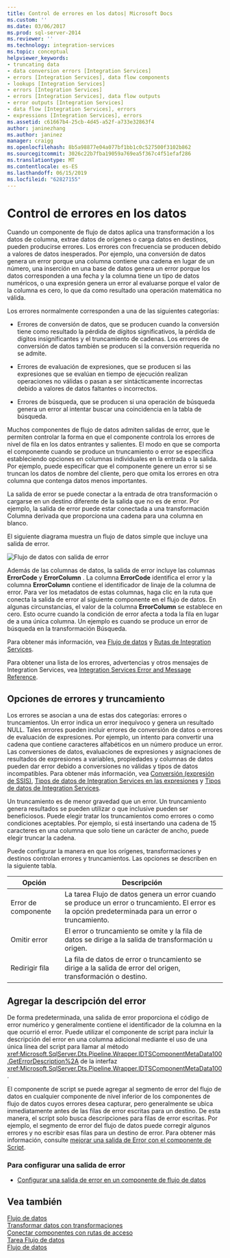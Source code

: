 ```yaml
---
title: Control de errores en los datos| Microsoft Docs
ms.custom: ''
ms.date: 03/06/2017
ms.prod: sql-server-2014
ms.reviewer: ''
ms.technology: integration-services
ms.topic: conceptual
helpviewer_keywords:
- truncating data
- data conversion errors [Integration Services]
- errors [Integration Services], data flow components
- lookups [Integration Services]
- errors [Integration Services]
- errors [Integration Services], data flow outputs
- error outputs [Integration Services]
- data flow [Integration Services], errors
- expressions [Integration Services], errors
ms.assetid: c61667b4-25cb-4d45-a52f-a733e32863f4
author: janinezhang
ms.author: janinez
manager: craigg
ms.openlocfilehash: 8b5a98877e04a077bf1bb1c0c527500f3102b862
ms.sourcegitcommit: 3026c22b7fba19059a769ea5f367c4f51efaf286
ms.translationtype: MT
ms.contentlocale: es-ES
ms.lasthandoff: 06/15/2019
ms.locfileid: "62827155"
---
```

# <a name="error-handling-in-data"></a>Control de errores en los datos
  Cuando un componente de flujo de datos aplica una transformación a los datos de columna, extrae datos de orígenes o carga datos en destinos, pueden producirse errores. Los errores con frecuencia se producen debido a valores de datos inesperados. Por ejemplo, una conversión de datos genera un error porque una columna contiene una cadena en lugar de un número, una inserción en una base de datos genera un error porque los datos corresponden a una fecha y la columna tiene un tipo de datos numéricos, o una expresión genera un error al evaluarse porque el valor de la columna es cero, lo que da como resultado una operación matemática no válida.  
  
 Los errores normalmente corresponden a una de las siguientes categorías:  
  
-   Errores de conversión de datos, que se producen cuando la conversión tiene como resultado la pérdida de dígitos significativos, la pérdida de dígitos insignificantes y el truncamiento de cadenas. Los errores de conversión de datos también se producen si la conversión requerida no se admite.  
  
-   Errores de evaluación de expresiones, que se producen si las expresiones que se evalúan en tiempo de ejecución realizan operaciones no válidas o pasan a ser sintácticamente incorrectas debido a valores de datos faltantes o incorrectos.  
  
-   Errores de búsqueda, que se producen si una operación de búsqueda genera un error al intentar buscar una coincidencia en la tabla de búsqueda.  
  
 Muchos componentes de flujo de datos admiten salidas de error, que le permiten controlar la forma en que el componente controla los errores de nivel de fila en los datos entrantes y salientes. El modo en que se comporta el componente cuando se produce un truncamiento o error se especifica estableciendo opciones en columnas individuales en la entrada o la salida. Por ejemplo, puede especificar que el componente genere un error si se truncan los datos de nombre del cliente, pero que omita los errores en otra columna que contenga datos menos importantes.  
  
 La salida de error se puede conectar a la entrada de otra transformación o cargarse en un destino diferente de la salida que no es de error. Por ejemplo, la salida de error puede estar conectada a una transformación Columna derivada que proporciona una cadena para una columna en blanco.  
  
 El siguiente diagrama muestra un flujo de datos simple que incluye una salida de error.  
  
 ![Flujo de datos con salida de error](../media/mw-dts-11.gif "Data flow with error output")  
  
 Además de las columnas de datos, la salida de error incluye las columnas **ErrorCode** y **ErrorColumn** . La columna **ErrorCode** identifica el error y la columna **ErrorColumn** contiene el identificador de linaje de la columna de error. Para ver los metadatos de estas columnas, haga clic en la ruta que conecta la salida de error al siguiente componente en el flujo de datos. En algunas circunstancias, el valor de la columna **ErrorColumn** se establece en cero. Esto ocurre cuando la condición de error afecta a toda la fila en lugar de a una única columna. Un ejemplo es cuando se produce un error de búsqueda en la transformación Búsqueda.  
  
 Para obtener más información, vea [Flujo de datos](data-flow.md) y [Rutas de Integration Services](integration-services-paths.md).  
  
 Para obtener una lista de los errores, advertencias y otros mensajes de Integration Services, vea [Integration Services Error and Message Reference](../integration-services-error-and-message-reference.md).  
  
## <a name="error-and-truncation-options"></a>Opciones de errores y truncamiento  
 Los errores se asocian a una de estas dos categorías: errores o truncamientos. Un error indica un error inequívoco y genera un resultado NULL. Tales errores pueden incluir errores de conversión de datos o errores de evaluación de expresiones. Por ejemplo, un intento para convertir una cadena que contiene caracteres alfabéticos en un número produce un error. Las conversiones de datos, evaluaciones de expresiones y asignaciones de resultados de expresiones a variables, propiedades y columnas de datos pueden dar error debido a conversiones no válidas y tipos de datos incompatibles. Para obtener más información, vea [Conversión &#40;expresión de SSIS&#41;](../expressions/cast-ssis-expression.md), [Tipos de datos de Integration Services en las expresiones](../expressions/integration-services-data-types-in-expressions.md) y [Tipos de datos de Integration Services](integration-services-data-types.md).  
  
 Un truncamiento es de menor gravedad que un error. Un truncamiento genera resultados se pueden utilizar o que inclusive pueden ser beneficiosos. Puede elegir tratar los truncamientos como errores o como condiciones aceptables. Por ejemplo, si está insertando una cadena de 15 caracteres en una columna que solo tiene un carácter de ancho, puede elegir truncar la cadena.  
  
 Puede configurar la manera en que los orígenes, transformaciones y destinos controlan errores y truncamientos. Las opciones se describen en la siguiente tabla.  
  
|Opción|Descripción|  
|------------|-----------------|  
|Error de componente|La tarea Flujo de datos genera un error cuando se produce un error o truncamiento. El error es la opción predeterminada para un error o truncamiento.|  
|Omitir error|El error o truncamiento se omite y la fila de datos se dirige a la salida de transformación u origen.|  
|Redirigir fila|La fila de datos de error o truncamiento se dirige a la salida de error del origen, transformación o destino.|  
  
## <a name="adding-the-error-description"></a>Agregar la descripción del error  
 De forma predeterminada, una salida de error proporciona el código de error numérico y generalmente contiene el identificador de la columna en la que ocurrió el error. Puede utilizar el componente de script para incluir la descripción del error en una columna adicional mediante el uso de una única línea del script para llamar al método <xref:Microsoft.SqlServer.Dts.Pipeline.Wrapper.IDTSComponentMetaData100.GetErrorDescription%2A> de la interfaz <xref:Microsoft.SqlServer.Dts.Pipeline.Wrapper.IDTSComponentMetaData100>.  
  
 El componente de script se puede agregar al segmento de error del flujo de datos en cualquier componente de nivel inferior de los componentes de flujo de datos cuyos errores desea capturar, pero generalmente se ubica inmediatamente antes de las filas de error escritas para un destino. De esta manera, el script solo busca descripciones para filas de error escritas. Por ejemplo, el segmento de error del flujo de datos puede corregir algunos errores y no escribir esas filas para un destino de error. Para obtener más información, consulte [mejorar una salida de Error con el componente de Script](../extending-packages-scripting-data-flow-script-component-examples/enhancing-an-error-output-with-the-script-component.md).  
  
### <a name="to-configure-an-error-output"></a>Para configurar una salida de error  
  
-   [Configurar una salida de error en un componente de flujo de datos](../configure-an-error-output-in-a-data-flow-component.md)  
  
## <a name="see-also"></a>Vea también  
 [Flujo de datos](data-flow.md)   
 [Transformar datos con transformaciones](transformations/transform-data-with-transformations.md)   
 [Conectar componentes con rutas de acceso](../connect-components-with-paths.md)   
 [Tarea Flujo de datos](../control-flow/data-flow-task.md)   
 [Flujo de datos](data-flow.md)  
  
  
